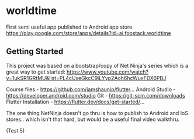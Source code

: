 # worldtime

First semi useful app published to Android app store.
https://play.google.com/store/apps/details?id=ai.foostack.worldtime


## Getting Started

This project was based on a bootstrap/copy of Net Ninja's series which is a great way to get started:
https://www.youtube.com/watch?v=1ukSR1GRtMU&list=PL4cUxeGkcC9jLYyp2Aoh6hcWuxFDX6PBJ

Course files - https://github.com/iamshaunjp/flutter...
Android Studio - https://developer.android.com/studio
Git - https://git-scm.com/downloads
Flutter Installation - https://flutter.dev/docs/get-started/...

The one thing NetNinja doesn't go thru is how to publish to Android and IoS stores.. which isn't that hard, but would be a useful final video walkthru.

(Test 5)

